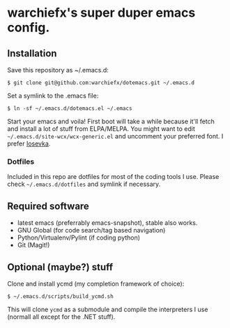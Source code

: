 # warchiefx's super duper emacs config. #

## Installation ##

Save this repository as ~/.emacs.d:

    $ git clone git@github.com:warchiefx/dotemacs.git ~/.emacs.d


Set a symlink to the .emacs file:

    $ ln -sf ~/.emacs.d/dotemacs.el ~/.emacs

Start your emacs and voila! First boot will take a while because it'll fetch
and install a lot of stuff from ELPA/MELPA. You might want to edit
`~/.emacs.d/site-wcx/wcx-generic.el` and uncomment your preferred font. I
prefer [Iosevka](https://github.com/be5invis/Iosevka).

### Dotfiles ###

Included in this repo are dotfiles for most of the coding tools I use. Please
check `~/.emacs.d/dotfiles` and symlink if necessary.

## Required software ##

- latest emacs (preferrably emacs-snapshot), stable also works.
- GNU Global (for code search/tag based navigation)
- Python/Virtualenv/Pylint (if coding python)
- Git (Magit!)

## Optional (maybe?) stuff ##

Clone and install ycmd (my completion framework of choice):

    $ ~/.emacs.d/scripts/build_ycmd.sh

This will clone `ycmd` as a submodule and compile the interpreters I use
(normall all except for the .NET stuff).
